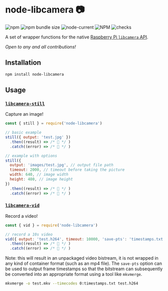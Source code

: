 # node-libcamera 📷

![npm](https://img.shields.io/npm/v/node-libcamera)
![npm bundle size](https://img.shields.io/bundlephobia/min/node-libcamera)
![node-current](https://img.shields.io/node/v/node-libcamera)
![NPM](https://img.shields.io/npm/l/node-libcamera)
![checks](https://badgen.net/github/checks/superhussain/node-libcamera)

A set of wrapper functions for the native [Raspberry Pi `libcamera` API](https://www.raspberrypi.com/documentation/accessories/camera.html).

_Open to any and all contributions!_

## Installation

```bash
npm install node-libcamera
```

## Usage

### [`libcamera-still`](https://www.raspberrypi.com/documentation/accessories/camera.html#libcamera-still)

Capture an image!

```js
const { still } = require('node-libcamera')

// basic example
still({ output: 'test.jpg' })
  .then((result) => /* 📸 */ )
  .catch((error) => /* 🐛 */ )

// example with options
still({
  output: 'images/test.jpg', // output file path
  timeout: 2000, // timeout before taking the picture
  width: 640, // image width
  height: 480, // image height
})
  .then((result) => /* 📸 */ )
  .catch((error) => /* 🐛 */ )
```

### [`libcamera-vid`](https://www.raspberrypi.com/documentation/accessories/camera.html#libcamera-vid)

Record a video!

```js
const { vid } = require('node-libcamera')

// record a 10s video
vid({ output: 'test.h264', timeout: 10000, 'save-pts': 'timestamps.txt' })
  .then((result) => /* 🎥 */ )
  .catch((error) => /* 🐛 */ )
```

Note: this will result in an unpackaged video bistream, it is not wrapped in any kind of container format (such as an mp4 file). The `save-pts` option can be used to output frame timestamps so that the bitstream can subsequently be converted into an appropriate format using a tool like `mkvmerge`.

```bash
mkvmerge -o test.mkv --timecodes 0:timestamps.txt test.h264
```
